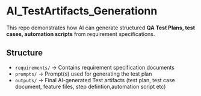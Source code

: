 # AI_TestArtifacts_Generationn

This repo demonstrates how AI can generate structured **QA Test Plans, test cases, automation scripts** from requirement specifications.  

## Structure
- `requirements/` → Contains requirement specification documents  
- `prompts/` → Prompt(s) used for generating the test plan  
- `outputs/` → Final AI-generated Test artifacts (test plan, test case document, feature files, step defintion,automation script  etc)  


